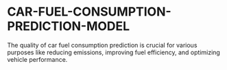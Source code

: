 # CAR-FUEL-CONSUMPTION-PREDICTION-MODEL
The quality of car fuel consumption prediction is crucial for various purposes like reducing emissions, improving fuel efficiency, and optimizing vehicle performance.
